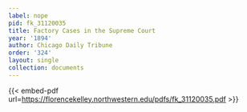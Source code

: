 ```yaml
---
label: nope
pid: fk_31120035
title: Factory Cases in the Supreme Court
year: '1894'
author: Chicago Daily Tribune
order: '324'
layout: single
collection: documents
---
```



{{< embed-pdf url=https://florencekelley.northwestern.edu/pdfs/fk_31120035.pdf >}}